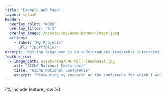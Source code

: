```yaml
---
title: "Example Web Page"
layout: splash
header:
  overlay_color: "#000"
  overlay_filter: "0.5"
  overlay_image: /assets/img/Home-Banner-Image.jpeg
  actions:
    - label: "My Projects"
      url: "/portfolio/"
excerpt: "Katrina Schwensen is an undergraduate researcher interested in the intersection between biomolecular engineering and traditional design principles"
feature_row:
  - image_path: assets/img/CNC-Mill-Thumbnail.jpg
    alt: "AIChE National Conferance"
    title: "AIChE National Conference"
    excerpt: "Presenting my research at the conference for which I won first in my division"
---
```


{% include feature_row %}

